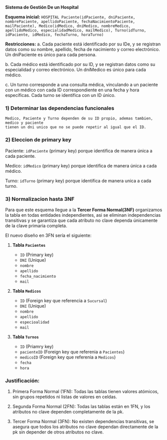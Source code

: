 **Sistema de Gestión De un Hospital**

**Esquema inicial:** `HOSPITAL Paciente(idPaciente, dniPaciente, nombrePaciente, apellidoPaciente, fechaNacimientoPaciente, mailPaciente), Medico(idMedico, dniMedico, nombreMedico, apellidoMedico, especialidadMedico, mailMedico), Turno(idTurno, idPaciente, idMedico, fechaTurno, horaTurno)`

**Restricciones:**
a. Cada paciente está identificado por su IDe, y se registran datos como su nombre, apellido, fecha de nacimiento y correo electrónico.
Un dniPaciente es único para cada persona.

b. Cada médico está identificado por su ID, y se registran datos como su especialidad y correo electrónico.
Un dniMedico es único para cada médico.

c. Un turno corresponde a una consulta médica, vinculando a un paciente con un médico con cada ID correspondiente en una fecha y hora específicas.
Cada turno se identifica con un ID único.

### 1) Determinar las dependencias funcionales

    Medico, Paciente y Turno dependen de su ID propio, ademas tambien, medico y paciente
    tienen un dni unico que no se puede repetir al igual que el ID.

### 2) Eleccion de primary key

Paciente: `idPaciente` (primary key) porque identifica de manera única a cada paciente.

Medico: `idMedico` (primary key) porque identifica de manera única a cada médico.

Turno: `idTurno` (primary key) porque identifica de manera unica a cada turno.

### 3) Normalizacion hasta 3NF

Para que este esquema llegue a la **Tercer Forma Normal(3NF)** organizamos la tabla en todas entidades independientes, asi se eliminan independencias transitivas y se garantiza que cada atributo no clave dependa únicamente de la clave primaria completa.

El nuevo diseño en 3FN sería el siguiente:
1. **Tabla `Pacientes`**
   - `ID` (Primary key)
   - `DNI` (Unique)
   - `nombre`
   - `apellido`
   - `fecha_nacimiento`
   - `mail`

2. **Tabla `Medicos`**
   - `ID` (Foreign key que referencia a `Sucursal`)
   - `DNI` (Unique)
   - `nombre`
   - `apellido`
   - `especioalidad`
   - `mail`

3. **Tabla `Turnos`**
   - `ID` (Priamry key)
   - `pacienteID` (Foreign key que referenia a `Pacientes`)
   - `medicoID` (Foreign key que referenia a `Medicos`)
   - `fecha`
   - `hora`

### Justificación:
1. Primera Forma Normal (1FN):
Todas las tablas tienen valores atómicos, sin grupos repetidos ni listas de valores en celdas.

2. Segunda Forma Normal (2FN):
Todas las tablas están en 1FN, y los atributos no clave dependen completamente de la pk.

3. Tercer Forma Normal (3FN):
No existen dependencias transitivas, se asegura que todos los atributos no clave dependan directamente de la pk sin depender de otros atributos no clave.
